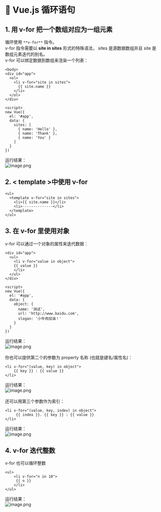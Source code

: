 # 🚢 Vue.js 循环语句

<a name="Y0B0B"></a>
## 1. 用 v-for 把一个数组对应为一组元素
循环使用 `**v-for**` 指令。<br />v-for 指令需要以 **site in sites** 形式的特殊语法， sites 是源数据数组并且 site 是数组元素迭代的别名。<br />v-for 可以绑定数据到数组来渲染一个列表：<br />

```vue
<body>
<div id="app">
  <ol>
    <li v-for="site in sites">
      {{ site.name }}
    </li>
  </ol>
</div>

<script>
new Vue({
  el: '#app',
  data: {
    sites: [
      { name: 'Hello' },
      { name: 'Thank' },
      { name: 'You' }
    ]
  }
})
```
运行结果：<br />![image.png](https://cdn.nlark.com/yuque/0/2020/png/1237282/1586338579788-e3d3f63d-7f01-4bcf-b3b7-493f59086899.png#align=left&display=inline&height=98&name=image.png&originHeight=149&originWidth=185&size=3717&status=done&style=none&width=121)
<a name="8cyxb"></a>
## 2. < template >中使用 v-for


```vue
<ul>
  <template v-for="site in sites">
    <li>{{ site.name }}</li>
    <li>--------------</li>
  </template>
</ul>
```
<a name="vRFor"></a>
## 3. 在 v-for 里使用对象
v-for 可以通过一个对象的属性来迭代数据：
```vue
<div id="app">
  <ul>
    <li v-for="value in object">
    {{ value }}
    </li>
  </ul>
</div>

<script>
new Vue({
  el: '#app',
  data: {
    object: {
      name: '测试',
      url: 'http://www.baidu.com',
      slogan: '小牛肉加油！'
    }
  }
})
```
运行结果：<br />![image.png](https://cdn.nlark.com/yuque/0/2020/png/1237282/1586338877546-0a016e4d-490f-44a9-8723-93febf9b28e2.png#align=left&display=inline&height=84&name=image.png&originHeight=126&originWidth=349&size=7716&status=done&style=none&width=234)<br />
<br />你也可以提供第二个的参数为 property 名称 (也就是键名/属性名)：
```vue
<li v-for="(value, key) in object">
    {{ key }} : {{ value }}
</li>
```
运行结果：<br />![image.png](https://cdn.nlark.com/yuque/0/2020/png/1237282/1586338967464-9151388a-8ad1-46a5-85f5-d5fcc1f82cba.png#align=left&display=inline&height=75&name=image.png&originHeight=114&originWidth=378&size=9909&status=done&style=none&width=250)<br />
<br />还可以用第三个参数作为索引：
```vue
<li v-for="(value, key, index) in object">
     {{ index }}. {{ key }} : {{ value }}
</li>
```
运行结果：<br />![image.png](https://cdn.nlark.com/yuque/0/2020/png/1237282/1586339055877-446685fd-69a5-4a96-b666-51376ccd320c.png#align=left&display=inline&height=86&name=image.png&originHeight=124&originWidth=428&size=11020&status=done&style=none&width=297)
<a name="XBRsm"></a>
## 4. v-for 迭代整数
v-for 也可以循环整数
```vue
<ul>
    <li v-for="n in 10">
     {{ n }}
    </li>
</ul>
```
运行结果：<br />![image.png](https://cdn.nlark.com/yuque/0/2020/png/1237282/1586339129445-3c405c45-ef13-4680-97be-42341bcb216f.png#align=left&display=inline&height=186&name=image.png&originHeight=322&originWidth=193&size=5463&status=done&style=none&width=111)
